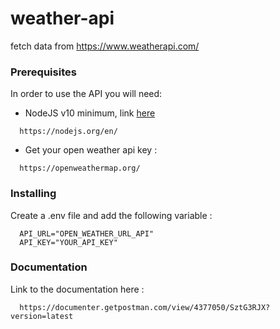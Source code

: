 # weather-api
fetch data from https://www.weatherapi.com/


### Prerequisites

In order to use the API you will need:

- NodeJS v10  minimum, link [here](https://nodejs.org/en/)
```
  https://nodejs.org/en/
```

- Get your open weather api key : 
```
  https://openweathermap.org/
```

### Installing

Create a .env file and add the following variable : 
```
  API_URL="OPEN_WEATHER_URL_API"
  API_KEY="YOUR_API_KEY"
```

### Documentation

Link to the documentation here : 
```
  https://documenter.getpostman.com/view/4377050/SztG3RJX?version=latest
```
